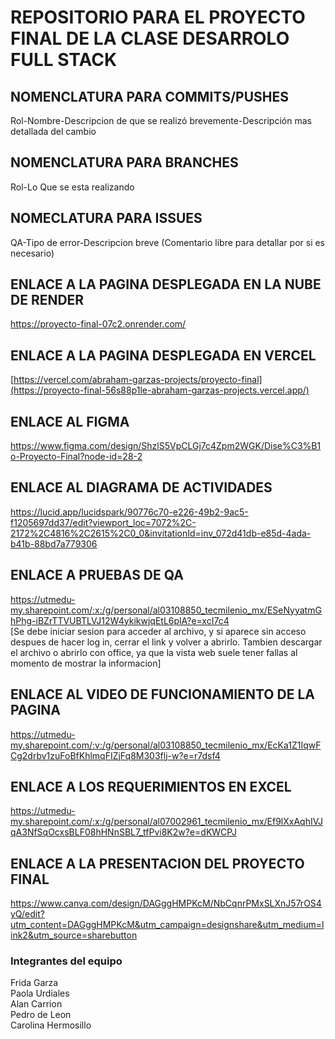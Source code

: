 # REPOSITORIO PARA EL PROYECTO FINAL DE LA CLASE DESARROLO FULL STACK
## NOMENCLATURA PARA COMMITS/PUSHES
Rol-Nombre-Descripcion de que se realizó brevemente-Descripción mas detallada del cambio

## NOMENCLATURA PARA BRANCHES
Rol-Lo Que se esta realizando

## NOMECLATURA PARA ISSUES
QA-Tipo de error-Descripcion breve (Comentario libre para detallar por si es necesario)

## ENLACE A LA PAGINA DESPLEGADA EN LA NUBE DE RENDER
https://proyecto-final-07c2.onrender.com/

## ENLACE A LA PAGINA DESPLEGADA EN VERCEL
[https://vercel.com/abraham-garzas-projects/proyecto-final](https://proyecto-final-56s88p1le-abraham-garzas-projects.vercel.app/)

## ENLACE AL FIGMA
https://www.figma.com/design/ShzlS5VpCLGj7c4Zpm2WGK/Dise%C3%B1o-Proyecto-Final?node-id=28-2

## ENLACE AL DIAGRAMA DE ACTIVIDADES
https://lucid.app/lucidspark/90776c70-e226-49b2-9ac5-f1205697dd37/edit?viewport_loc=7072%2C-2172%2C4816%2C2615%2C0_0&invitationId=inv_072d41db-e85d-4ada-b41b-88bd7a779306

## ENLACE A PRUEBAS DE QA
https://utmedu-my.sharepoint.com/:x:/g/personal/al03108850_tecmilenio_mx/ESeNyyatmGhPhg-iBZrTTVUBTLVJ12W4ykikwjqEtL6plA?e=xcI7c4 <br />
[Se debe iniciar sesion para acceder al archivo, y si aparece sin acceso despues de hacer log in, cerrar el link y volver a abrirlo. Tambien descargar el archivo o abrirlo con office, ya que la vista web suele tener fallas al momento de mostrar la informacion]

## ENLACE AL VIDEO DE FUNCIONAMIENTO DE LA PAGINA
https://utmedu-my.sharepoint.com/:v:/g/personal/al03108850_tecmilenio_mx/EcKa1Z1IqwFCg2drbv1zuFoBfKhlmqFIZjFq8M303flj-w?e=r7dsf4

## ENLACE A LOS REQUERIMIENTOS EN EXCEL
https://utmedu-my.sharepoint.com/:x:/g/personal/al07002961_tecmilenio_mx/Ef9lXxAqhIVJqA3NfSqOcxsBLF08hHNnSBL7_tfPvi8K2w?e=dKWCPJ

## ENLACE A LA PRESENTACION DEL PROYECTO FINAL
https://www.canva.com/design/DAGggHMPKcM/NbCqnrPMxSLXnJ57rOS4yQ/edit?utm_content=DAGggHMPKcM&utm_campaign=designshare&utm_medium=link2&utm_source=sharebutton

### Integrantes del equipo
Frida Garza <br />
Paola Urdiales <br />
Alan Carrion <br />
Pedro de Leon <br />
Carolina Hermosillo <br />
